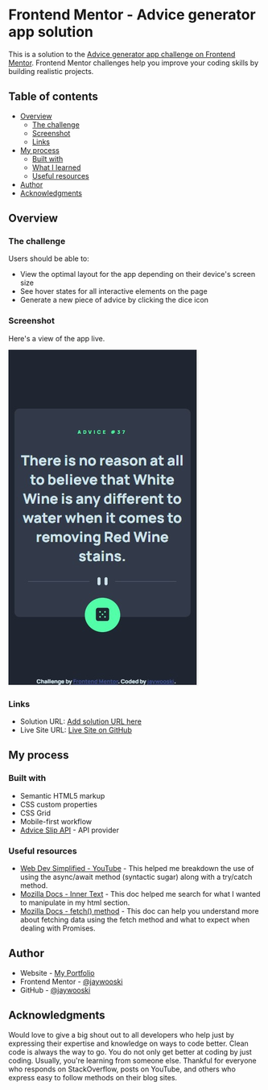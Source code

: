 # Frontend Mentor - Advice generator app solution

This is a solution to the [Advice generator app challenge on Frontend Mentor](https://www.frontendmentor.io/challenges/advice-generator-app-QdUG-13db). Frontend Mentor challenges help you improve your coding skills by building realistic projects.

## Table of contents

- [Overview](#overview)
  - [The challenge](#the-challenge)
  - [Screenshot](#screenshot)
  - [Links](#links)
- [My process](#my-process)
  - [Built with](#built-with)
  - [What I learned](#what-i-learned)
  - [Useful resources](#useful-resources)
- [Author](#author)
- [Acknowledgments](#acknowledgments)



## Overview

### The challenge

Users should be able to:

- View the optimal layout for the app depending on their device's screen size
- See hover states for all interactive elements on the page
- Generate a new piece of advice by clicking the dice icon

### Screenshot

Here's a view of the app live.

![View of live app](./design/Running_App.jpg)



### Links

- Solution URL: [Add solution URL here](https://your-solution-url.com)
- Live Site URL: [Live Site on GitHub](https://jaywooski.github.io/advice-generator-app-main/)

## My process

### Built with

- Semantic HTML5 markup
- CSS custom properties
- CSS Grid
- Mobile-first workflow
- [Advice Slip API](https://api.adviceslip.com) - API provider


### Useful resources

- [Web Dev Simplified - YouTube](https://www.youtube.com/watch?v=V_Kr9OSfDeU) - This helped me breakdown the use of using the async/await method (syntactic sugar) along with a try/catch method.
- [Mozilla Docs - Inner Text](https://developer.mozilla.org/en-US/docs/Web/API/HTMLElement/innerText) - This doc helped me search for what I wanted to manipulate in my html section. 
- [Mozilla Docs - fetch() method](https://developer.mozilla.org/en-US/docs/Web/API/fetch) - This doc can help you understand more about fetching data using the fetch method and what to expect when dealing with Promises.


## Author

- Website - [My Portfolio](https://www.jaywooski.site)
- Frontend Mentor - [@jaywooski](https://www.frontendmentor.io/profile/jaywooski)
- GitHub - [@jaywooski](https://www.github.com/jaywooski)


## Acknowledgments

Would love to give a big shout out to all developers who help just by expressing their expertise and knowledge on ways to code better. Clean code is always the way to go. You do not only get better at coding by just coding. Usually, you're learning from someone else. Thankful for everyone who responds on StackOverflow, posts on YouTube, and others who express easy to follow methods on their blog sites.   
